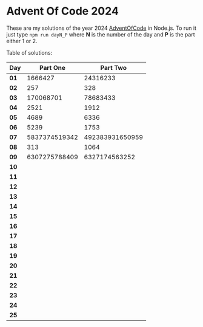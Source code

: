 # Advent Of Code 2024
These are my solutions of the year 2024 [AdventOfCode](https://adventofcode.com/2024) in Node.js.
To run it just type `npm run dayN_P` where **N** is the number of the day and **P** is the part either 1 or 2.

Table of solutions:

| Day    | Part One      | Part Two        |
|--------|---------------|-----------------|
| **01** | 1666427       | 24316233        |
| **02** | 257           | 328             |
| **03** | 170068701     | 78683433        |
| **04** | 2521          | 1912            |
| **05** | 4689          | 6336            |
| **06** | 5239          | 1753            |
| **07** | 5837374519342 | 492383931650959 |
| **08** | 313           | 1064            |
| **09** | 6307275788409 | 6327174563252   |
| **10** |               |                 |
| **11** |               |                 |
| **12** |               |                 |
| **13** |               |                 |
| **14** |               |                 |
| **15** |               |                 |
| **16** |               |                 |
| **17** |               |                 |
| **18** |               |                 |
| **19** |               |                 |
| **20** |               |                 |
| **21** |               |                 |
| **22** |               |                 |
| **23** |               |                 |
| **24** |               |                 |
| **25** |               |                 |
